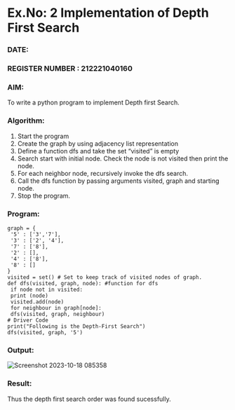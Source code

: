 # Ex.No: 2  Implementation of Depth First Search
### DATE:                                                                            
### REGISTER NUMBER : 212221040160
### AIM: 
To write a python program to implement Depth first Search. 
### Algorithm:
1. Start the program
2. Create the graph by using adjacency list representation
3. Define a function dfs and take the set “visited” is empty 
4. Search start with initial node. Check the node is not visited then print the node.
5. For each neighbor node, recursively invoke the dfs search.
6. Call the dfs function by passing arguments visited, graph and starting node.
7. Stop the program.
### Program:
```
graph = {
 '5' : ['3','7'],
 '3' : ['2', '4'],
 '7' : ['8'],
 '2' : [],
 '4' : ['8'],
 '8' : []
}
visited = set() # Set to keep track of visited nodes of graph.
def dfs(visited, graph, node): #function for dfs
 if node not in visited:
 print (node)
 visited.add(node)
 for neighbour in graph[node]:
 dfs(visited, graph, neighbour)
# Driver Code
print("Following is the Depth-First Search")
dfs(visited, graph, '5')
```

### Output:
![Screenshot 2023-10-18 085358](https://github.com/hariharan2383/AI_Lab_2023-24/assets/117346668/0bfabbc8-a1d0-47c1-bae5-440f03a03acb)



### Result:
Thus the depth first search order was found sucessfully.
